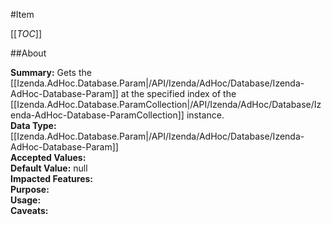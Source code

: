 #Item

[[_TOC_]]

##About

**Summary:** Gets the [[Izenda.AdHoc.Database.Param|/API/Izenda/AdHoc/Database/Izenda-AdHoc-Database-Param]] at the specified index  of the [[Izenda.AdHoc.Database.ParamCollection|/API/Izenda/AdHoc/Database/Izenda-AdHoc-Database-ParamCollection]] instance.  
**Data Type:** [[Izenda.AdHoc.Database.Param|/API/Izenda/AdHoc/Database/Izenda-AdHoc-Database-Param]]  
**Accepted Values:**   
**Default Value:** null  
**Impacted Features:**   
**Purpose:**   
**Usage:**   
**Caveats:**   

